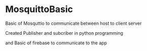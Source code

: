 # MosquittoBasic

Basic of Mosquttio to communicate between host to client server

Created Publisher and subcriber in python programming

and Basic of firebase to communicate to the app
